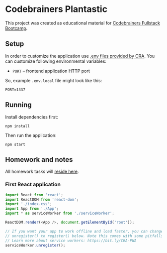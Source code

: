 # Codebrainers Plantastic

This project was created as educational material for [Codebrainers Fullstack Bootcamp](https://codebrainers.pl/).

## Setup

In order to customize the application use [.env files provided by CRA](https://create-react-app.dev/docs/adding-custom-environment-variables/#what-other-env-files-can-be-used).
You can customize following environmental variables: 
* `PORT` – frontend application HTTP port

So, example `.env.local` file might look like this:
```dotenv
PORT=1337
```
    
## Running

Install dependencies first:
```shell script
npm install
```
  
Then run the application:
```shell script
npm start
```

## Homework and notes

All homework tasks will [reside here](HOMEWORK.md).

### First React application

```javascript
import React from 'react';
import ReactDOM from 'react-dom';
import './index.css';
import App from './App';
import * as serviceWorker from './serviceWorker';

ReactDOM.render(<App />, document.getElementById('root'));

// If you want your app to work offline and load faster, you can change
// unregister() to register() below. Note this comes with some pitfalls.
// Learn more about service workers: https://bit.ly/CRA-PWA
serviceWorker.unregister();
```
